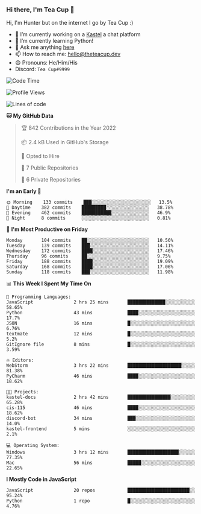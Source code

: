 ### Hi there, I'm Tea Cup 👋 

Hi, I'm Hunter but on the internet I go by Tea Cup :)

- 🔭 I’m currently working on a [Kastel](https://github.com/Kastelll) a chat platform
- 🌱 I’m currently learning Python!
- 💬 Ask me anything [here](https://github.com/TheTeaCup/TheTeaCup/issues)
- 📫 How to reach me: [hello@theteacup.dev](mailto:hello@theteacup.dev)
- 😄 Pronouns: He/Him/His
- Discord: `Tea Cup#9999`

<!--START_SECTION:waka-->
![Code Time](http://img.shields.io/badge/Code%20Time-229%20hrs%207%20mins-blue)

![Profile Views](http://img.shields.io/badge/Profile%20Views-37-blue)

![Lines of code](https://img.shields.io/badge/From%20Hello%20World%20I%27ve%20Written-70%20Thousand%20lines%20of%20code-blue)

**🐱 My GitHub Data** 

> 🏆 842 Contributions in the Year 2022
 > 
> 📦 2.4 kB Used in GitHub's Storage 
 > 
> 💼 Opted to Hire
 > 
> 📜 7 Public Repositories 
 > 
> 🔑 6 Private Repositories  
 > 
**I'm an Early 🐤** 

```text
🌞 Morning    133 commits    ███░░░░░░░░░░░░░░░░░░░░░░   13.5% 
🌆 Daytime    382 commits    █████████░░░░░░░░░░░░░░░░   38.78% 
🌃 Evening    462 commits    ███████████░░░░░░░░░░░░░░   46.9% 
🌙 Night      8 commits      ░░░░░░░░░░░░░░░░░░░░░░░░░   0.81%

```
📅 **I'm Most Productive on Friday** 

```text
Monday       104 commits    ██░░░░░░░░░░░░░░░░░░░░░░░   10.56% 
Tuesday      139 commits    ███░░░░░░░░░░░░░░░░░░░░░░   14.11% 
Wednesday    172 commits    ████░░░░░░░░░░░░░░░░░░░░░   17.46% 
Thursday     96 commits     ██░░░░░░░░░░░░░░░░░░░░░░░   9.75% 
Friday       188 commits    ████░░░░░░░░░░░░░░░░░░░░░   19.09% 
Saturday     168 commits    ████░░░░░░░░░░░░░░░░░░░░░   17.06% 
Sunday       118 commits    ███░░░░░░░░░░░░░░░░░░░░░░   11.98%

```


📊 **This Week I Spent My Time On** 

```text
💬 Programming Languages: 
JavaScript               2 hrs 25 mins       ██████████████░░░░░░░░░░░   58.65% 
Python                   43 mins             ████░░░░░░░░░░░░░░░░░░░░░   17.7% 
JSON                     16 mins             █░░░░░░░░░░░░░░░░░░░░░░░░   6.76% 
textmate                 12 mins             █░░░░░░░░░░░░░░░░░░░░░░░░   5.2% 
GitIgnore file           8 mins              █░░░░░░░░░░░░░░░░░░░░░░░░   3.59%

🔥 Editors: 
WebStorm                 3 hrs 22 mins       ████████████████████░░░░░   81.38% 
PyCharm                  46 mins             ████░░░░░░░░░░░░░░░░░░░░░   18.62%

🐱‍💻 Projects: 
kastel-docs              2 hrs 42 mins       ████████████████░░░░░░░░░   65.28% 
cis-115                  46 mins             ████░░░░░░░░░░░░░░░░░░░░░   18.62% 
discord-bot              34 mins             ███░░░░░░░░░░░░░░░░░░░░░░   14.0% 
kastel-frontend          5 mins              ░░░░░░░░░░░░░░░░░░░░░░░░░   2.1%

💻 Operating System: 
Windows                  3 hrs 12 mins       ███████████████████░░░░░░   77.35% 
Mac                      56 mins             █████░░░░░░░░░░░░░░░░░░░░   22.65%

```

**I Mostly Code in JavaScript** 

```text
JavaScript               20 repos            ███████████████████████░░   95.24% 
Python                   1 repo              █░░░░░░░░░░░░░░░░░░░░░░░░   4.76%

```



<!--END_SECTION:waka-->
